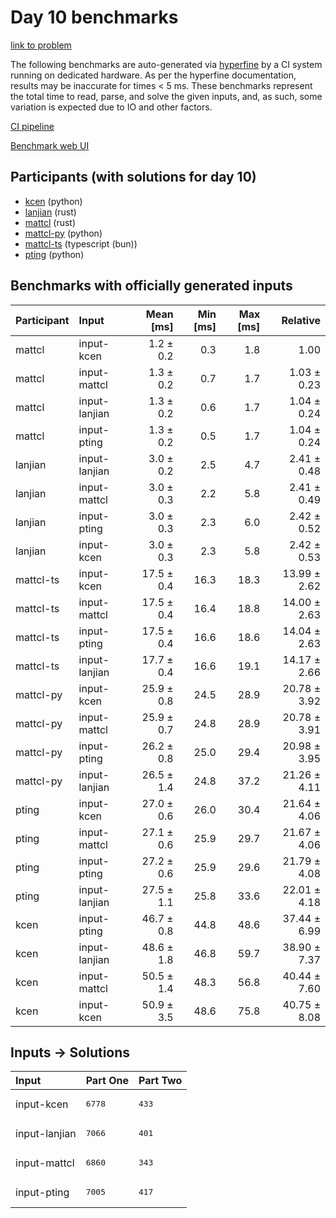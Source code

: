 # Day 10 benchmarks

[link to problem](https://adventofcode.com/2023/day/10)

The following benchmarks are auto-generated via
[hyperfine](https://github.com/sharkdp/hyperfine) by a CI system running on
dedicated hardware. As per the hyperfine documentation, results may be
inaccurate for times < 5 ms. These benchmarks represent the total time to read,
parse, and solve the given inputs, and, as such, some variation is expected due
to IO and other factors.

[CI pipeline](http://ci.papercode.net:8080/teams/main/pipelines/aoc2023)

[Benchmark web UI](https://aoc.ancalagon.black)


## Participants (with solutions for day 10)

- [kcen](https://github.com/kcen/aoc2023) (python)
- [lanjian](https://github.com/lanjian/aoc-2023) (rust)
- [mattcl](https://github.com/mattcl/aoc2023) (rust)
- [mattcl-py](https://github.com/mattcl/aoc2023-py) (python)
- [mattcl-ts](https://github.com/mattcl/aoc2023-js) (typescript (bun))
- [pting](https://github.com/pting/aoc2023) (python)


## Benchmarks with officially generated inputs

| Participant | Input | Mean [ms] | Min [ms] | Max [ms] | Relative |
|:---|:---|---:|---:|---:|---:|
| mattcl | input-kcen | 1.2 ± 0.2 | 0.3 | 1.8 | 1.00 |
| mattcl | input-mattcl | 1.3 ± 0.2 | 0.7 | 1.7 | 1.03 ± 0.23 |
| mattcl | input-lanjian | 1.3 ± 0.2 | 0.6 | 1.7 | 1.04 ± 0.24 |
| mattcl | input-pting | 1.3 ± 0.2 | 0.5 | 1.7 | 1.04 ± 0.24 |
| lanjian | input-lanjian | 3.0 ± 0.2 | 2.5 | 4.7 | 2.41 ± 0.48 |
| lanjian | input-mattcl | 3.0 ± 0.3 | 2.2 | 5.8 | 2.41 ± 0.49 |
| lanjian | input-pting | 3.0 ± 0.3 | 2.3 | 6.0 | 2.42 ± 0.52 |
| lanjian | input-kcen | 3.0 ± 0.3 | 2.3 | 5.8 | 2.42 ± 0.53 |
| mattcl-ts | input-kcen | 17.5 ± 0.4 | 16.3 | 18.3 | 13.99 ± 2.62 |
| mattcl-ts | input-mattcl | 17.5 ± 0.4 | 16.4 | 18.8 | 14.00 ± 2.63 |
| mattcl-ts | input-pting | 17.5 ± 0.4 | 16.6 | 18.6 | 14.04 ± 2.63 |
| mattcl-ts | input-lanjian | 17.7 ± 0.4 | 16.6 | 19.1 | 14.17 ± 2.66 |
| mattcl-py | input-kcen | 25.9 ± 0.8 | 24.5 | 28.9 | 20.78 ± 3.92 |
| mattcl-py | input-mattcl | 25.9 ± 0.7 | 24.8 | 28.9 | 20.78 ± 3.91 |
| mattcl-py | input-pting | 26.2 ± 0.8 | 25.0 | 29.4 | 20.98 ± 3.95 |
| mattcl-py | input-lanjian | 26.5 ± 1.4 | 24.8 | 37.2 | 21.26 ± 4.11 |
| pting | input-kcen | 27.0 ± 0.6 | 26.0 | 30.4 | 21.64 ± 4.06 |
| pting | input-mattcl | 27.1 ± 0.6 | 25.9 | 29.7 | 21.67 ± 4.06 |
| pting | input-pting | 27.2 ± 0.6 | 25.9 | 29.6 | 21.79 ± 4.08 |
| pting | input-lanjian | 27.5 ± 1.1 | 25.8 | 33.6 | 22.01 ± 4.18 |
| kcen | input-pting | 46.7 ± 0.8 | 44.8 | 48.6 | 37.44 ± 6.99 |
| kcen | input-lanjian | 48.6 ± 1.8 | 46.8 | 59.7 | 38.90 ± 7.37 |
| kcen | input-mattcl | 50.5 ± 1.4 | 48.3 | 56.8 | 40.44 ± 7.60 |
| kcen | input-kcen | 50.9 ± 3.5 | 48.6 | 75.8 | 40.75 ± 8.08 |


## Inputs -> Solutions

| Input | Part One | Part Two |
|:---|:---|:---|
|input-kcen|<pre>6778</pre>|<pre>433</pre>|
|input-lanjian|<pre>7066</pre>|<pre>401</pre>|
|input-mattcl|<pre>6860</pre>|<pre>343</pre>|
|input-pting|<pre>7005</pre>|<pre>417</pre>|